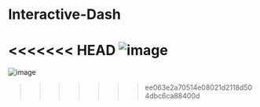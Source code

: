 # Interactive-Dash

<<<<<<< HEAD
![image](https://github.com/MondeCok/Interactive-Dash/assets/85346729/f006241a-401a-49fb-b65f-fd8a56138db7)
=======
![image](https://github.com/MondeCok/Interactive-Dash/assets/85346729/f006241a-401a-49fb-b65f-fd8a56138db7)
>>>>>>> ee063e2a70514e08021d2118d504dbc6ca88400d
